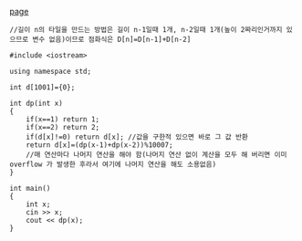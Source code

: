 [page](https://www.acmicpc.net/problem/11726)

    //길이 n의 타일을 만드는 방법은 길이 n-1일때 1개, n-2일때 1개(높이 2짜리인거까지 있으므로 변수 없음)이므로 점화식은 D[n]=D[n-1]+D[n-2]

    #include <iostream>

    using namespace std;

    int d[1001]={0};

    int dp(int x)
    {
        if(x==1) return 1;
        if(x==2) return 2;
        if(d[x]!=0) return d[x]; //값을 구한적 있으면 바로 그 값 반환
        return d[x]=(dp(x-1)+dp(x-2))%10007;
        //매 연산마다 나머지 연산을 해야 함(나머지 연산 없이 계산을 모두 해 버리면 이미 overflow 가 발생한 후라서 여기에 나머지 연산을 해도 소용없음)
    }

    int main()
    {
        int x;
        cin >> x;
        cout << dp(x);
    }
